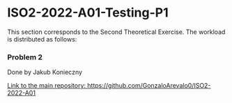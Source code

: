 # ISO2-2022-A01-Testing-P1

This section corresponds to the Second Theoretical Exercise. The workload is distributed as follows:

### Problem 2
Done by Jakub Konieczny

<ins>Link to the main repository:<ins/> 
https://github.com/GonzaloArevalo0/ISO2-2022-A01
